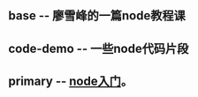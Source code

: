 ## base -- 廖雪峰的一篇node教程课

## code-demo -- 一些node代码片段

## primary -- [node入门](https://www.nodebeginner.org/index-zh-cn.html)。  